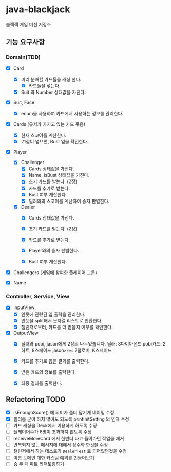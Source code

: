# java-blackjack

블랙잭 게임 미션 저장소

## 기능 요구사항

### Domain(TDD)

- [x] Card
    - [x] 미리 분배할 카드들을 캐싱 한다.
        - [x] 카드들을 섞는다.
    - [x] Suit 와 Number 상태값을 가진다.

- [x] Suit, Face
    - [x] enum을 사용하여 카드에서 사용하는 정보를 관리한다.

- [x] Cards (유저가 가지고 있는 카드 묶음)
    - [x] 현재 스코어를 계산한다.
    - [x] 21점이 넘으면, Bust 임을 확인한다.

- [x] Player
    - [x] Challenger
        - [x] Cards 상태값을 가진다.
        - [x] Name, isBust 상태값을 가진다.
        - [x] 초기 카드를 받는다. (2장)
        - [x] 카드를 추가로 받는다.
        - [x] Bust 여부 계산한다.
        - [x] 딜러와의 스코어를 계산하여 승자 판별한다.
    - [x] Dealer
        - [x] Cards 상태값을 가진다.
        - [x] 초기 카드를 받는다. (2장)
        - [x] 카드를 추가로 받는다.
        - [x] Player와의 승자 판별한다.
        - [x] Bust 여부 계산한다.


- [x] Challengers (게임에 참여한 플레이어 그룹)

- [x] Name

### Controller, Service, View

- [x] InputView
    - [x] 인풋에 관련된 입,출력을 관리한다.
    - [x] 인풋을 split해서 문자열 리스트로 반환한다.
    - [x] 챌린저로부터, 카드를 더 받을지 여부를 확인한다.

- [x] OutputView
    - [x] 딜러와 pobi, jason에게 2장의 나누었습니다. 딜러: 3다이아몬드 pobi카드: 2하트, 8스페이드 jason카드: 7클로버, K스페이드
    - [x] 카드를 추가로 뽑은 결과를 출력한다.
    - [x] 받은 카드의 정보를 출력한다.
    - [x] 최종 결과를 출력한다.

  
## Refactoring TODO
- [x] isEnoughScore() 에 의미가 좀더 담기게 네이밍 수정
- [x] 필터를 굳이 하지 않아도 되도록 printInitSetting 의 인자 수정
- [ ] 카드 캐싱을 Deck에서 이용하게 하도록 수정
- [ ] 플레이어수가 8명이 초과하지 않도록 수정  
- [ ] receiveMoreCard 에서 한번더 타고 들어가던 작업을 제거
- [ ] 반복되지 않는 메시지에 대해서 상수화 한것을 수정
- [ ] 챌린저에서 하는 테스트가 `DealerTest` 로 되어있던것을 수정
- [ ] 이름 도메인 대한 커스텀 예외를 만들어보기
- [ ] 승 무 패 파트 리팩토링하기
